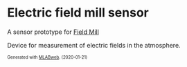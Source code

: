 


<!--- Author:: --->
<!--- AuthorEmail:: --->
<!--- Tags:: --->
<!--- Ust:: --->
<!--- Label --->
# Electric field mill sensor

<!--- ELabel --->
<!--- Name:FIELDMILL01A: --->
<!--- LongName --->

<!--- ELongName --->


<!--- Lead --->

<!--- ELead --->

A sensor prototype for [Field Mill](https://en.wikipedia.org/wiki/Field_mill)

<!--- Description --->

Device for measurement of electric fields in the atmosphere.

<!--- EDescription --->
<!--- Content --->
<!--- EContent --->
<sub><sup> Generated with [MLABweb](https://github.com/MLAB-project/MLABweb). (2020-01-21)</sup></sub>
